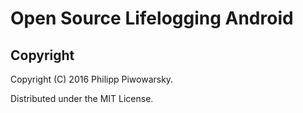 Open Source Lifelogging Android
=======================



## Copyright

Copyright (C) 2016 Philipp Piwowarsky.

Distributed under the MIT License.
